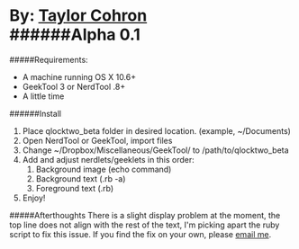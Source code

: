 By: [Taylor Cohron](http://taylorcohron.me/)  
######Alpha 0.1
========
#####Requirements:
* A machine running OS X 10.6+
* GeekTool 3 or NerdTool .8+
* A little time

######Install
1. Place qlocktwo_beta folder in desired location. (example, ~/Documents)
2. Open NerdTool or GeekTool, import files
3. Change ~/Dropbox/Miscellaneous/GeekTool/ to /path/to/qlocktwo_beta
4. Add and adjust nerdlets/geeklets in this order:
	1. Background image (echo command)
	2. Background text (.rb -a)
	3. Foreground text (.rb)
5. Enjoy!

#####Afterthoughts
There is a slight display problem at the moment, the top line does not align with the rest of the text, I'm picking apart the ruby script to fix this issue. If you find the fix on your own, please [email me](mailto:taylor.cohron@icloud.com).

